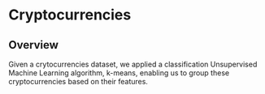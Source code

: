 # Cryptocurrencies

## Overview

Given a crytocurrencies dataset, we applied a classification Unsupervised Machine Learning algorithm, k-means, enabling us to group these cryptocurrencies based on their features.

